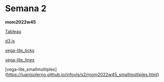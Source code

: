 # Semana 2

**mom2022w45**

[Tableau](https://juanisolerno.github.io/infovis/s2/mom2022w45_tableau.html)

[d3.js](https://juanisolerno.github.io/infovis/s2/mom2022w45_d3.html)

[vega-lite_ticks](https://juanisolerno.github.io/infovis/s2/mom2022w45_vegalite.html)

[vega-lite_lines](https://juanisolerno.github.io/infovis/s2/mom2022w45_linechart.html)

[vega-lite_smallmultiples] (https://juanisolerno.github.io/infovis/s2/mom2022w45_smallmultiples.html)
